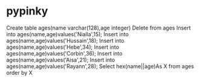 # pypinky
Create table ages(name varchar(128),age integer)
Delete from ages
Insert into ages(name,age)values('Nialla',15);
Insert into ages(name,age)values('Hussain',18);
Insert into ages(name,age)values('Hebe',34);
Insert into ages(name,age)values('Corbin',36);
Insert into ages(name,age)values('Aisa',21);
Insert into ages(name,age)values('Rayann',28);
Select hex(name||age)As X from ages order by X

